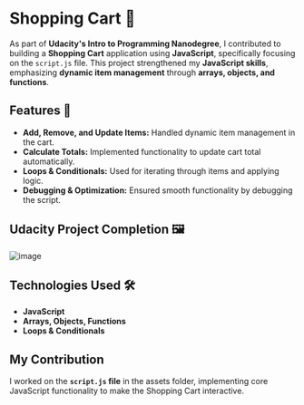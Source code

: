 # **Shopping Cart** 🛒

As part of **Udacity's Intro to Programming Nanodegree**, I contributed to building a **Shopping Cart** application using **JavaScript**, specifically focusing on the `script.js` file. This project strengthened my **JavaScript skills**, emphasizing **dynamic item management** through **arrays, objects, and functions**.

## **Features** 🚀
- **Add, Remove, and Update Items:** Handled dynamic item management in the cart.
- **Calculate Totals:** Implemented functionality to update cart total automatically.
- **Loops & Conditionals:** Used for iterating through items and applying logic.
- **Debugging & Optimization:** Ensured smooth functionality by debugging the script.

## **Udacity Project Completion** 🖼️
![image](https://github.com/user-attachments/assets/664efaa6-ad3e-4cb7-9a68-3a540be05fa6)

## **Technologies Used** 🛠️
- **JavaScript**  
- **Arrays, Objects, Functions**  
- **Loops & Conditionals**  

## **My Contribution**
I worked on the **`script.js` file** in the assets folder, implementing core JavaScript functionality to make the Shopping Cart interactive.
